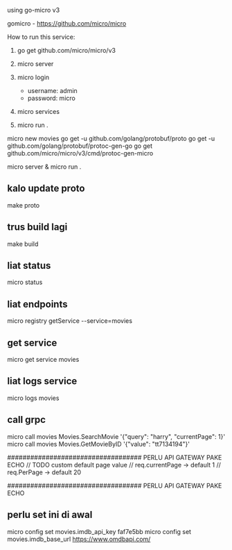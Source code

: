 

using go-micro v3


gomicro - https://github.com/micro/micro


How to run this service:
1. go get github.com/micro/micro/v3
2. micro server
3. micro login 
    - username: admin
    - password: micro

4. micro services
5. micro run .

micro new movies
go get -u github.com/golang/protobuf/proto
go get -u github.com/golang/protobuf/protoc-gen-go
go get github.com/micro/micro/v3/cmd/protoc-gen-micro



micro server &
micro run .
## kalo update proto 
make proto
## trus build lagi
make build
## liat status
micro status
## liat endpoints
micro registry getService --service=movies
## get service
micro get service movies

## liat logs service
micro logs movies
## call grpc
micro call movies  Movies.SearchMovie '{"query": "harry", "currentPage": 1}'
micro call movies  Movies.GetMovieByID '{"value": "tt7134194"}'

################################### PERLU API GATEWAY PAKE ECHO
// TODO custom default page value
// req.currentPage -> default 1
// req.PerPage -> default 20


################################### PERLU API GATEWAY PAKE ECHO

## perlu set ini di awal
micro config set movies.imdb_api_key faf7e5bb
micro config set movies.imdb_base_url https://www.omdbapi.com/
